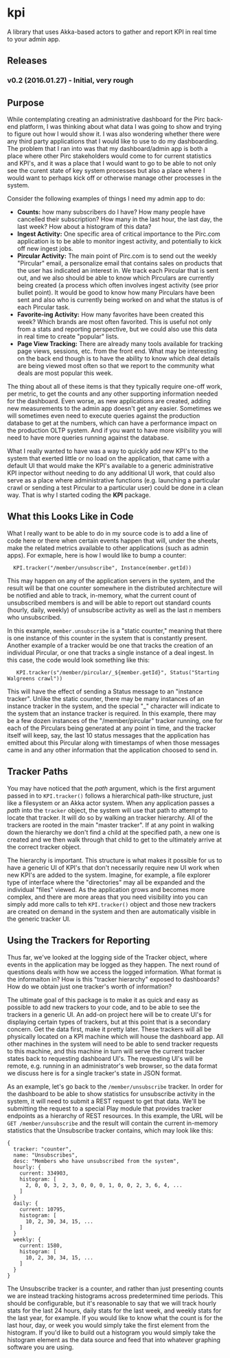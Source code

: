 # kpi
A library that uses Akka-based actors to gather and report KPI in real time to your admin app.

## Releases

### v0.2 (2016.01.27) - Initial, very rough

## Purpose

While contemplating creating an administrative dashboard for the Pirc back-end platform, I was thinking about what data I was going to show and trying to figure out how I would show it.  I was also wondering whether there were any third party applications that I would like to use to do my dashboarding.  The problem that I ran into was that my dashboard/admin app is both a place where other Pirc stakeholders would come to for current statistics and KPI's, and it was a place that I would want to go to be able to not only see the curent state of key system processes but also a place where I would want to perhaps kick off or otherwise manage other processes in the system.

Consider the following examples of things I need my admin app to do:

* **Counts:** how many subscribers do I have?  How many people have cancelled their subscription?  How many in the last hour, the last day, the last week?  How about a histogram of this data?
* **Ingest Activity:** One specific area of critical importance to the Pirc.com application is to be able to monitor ingest activity, and potentially to kick off new ingest jobs.
* **Pircular Activity:** The main point of Pirc.com is to send out the weekly "Pircular" email, a personalize email that contains sales on products that the user has indicated an interest in.  We track each Pircular that is sent out, and we also should be able to know which Pirculars are currently being created (a process which often involves ingest activity (see prior bullet point).  It would be good to know how many Pirculars have been sent and also who is currently being worked on and what the status is of each Pircular task.
* **Favorite-ing Activity:** How many favorites have been created this week?  Which brands are most often favorited.  This is useful not only from a stats and reporting perspective, but we could also use this data in real time to create "popular" lists.
* **Page View Tracking:** There are already many tools available for tracking page views, sessions, etc. from the front end.  What may be interesting on the back end though is to have the ability to know which deal details are being viewed most often so that we report to the community what deals are most popular this week.

The thing about all of these items is that they typically require one-off work, per metric, to get the counts and any other supporting information needed for the dashboard.  Even worse, as new applications are created, adding new measurements to the admin app doesn't get any easier.  Sometimes we will sometimes even need to execute queries against the production database to get at the numbers, which can have a performance impact on the production OLTP system.  And if you want to have more visibility you will need to have more queries running against the database.

What I really wanted to have was a way to quickly add new KPI's to the system that exerted little or no load on the application, that came with a default UI that would make the KPI's available to a generic administrative KPI inpector without needing to do any additional UI work, that could also serve as a place where administrative functions (e.g. launching a particular crawl or sending a test Pircular to a particular user) could be done in a clean way.  That is why I started coding the **KPI** package.

## What this Looks Like in Code

What I really want to be able to do in my source code is to add a line of code here or there when certain events happen that will, under the sheets, make the related metrics available to other applications (such as admin apps).  For exmaple, here is how I would like to bump a counter:

```
  KPI.tracker("/member/unsubscribe", Instance(member.getId))
```

This may happen on any of the application servers in the system, and the result will be that one counter somewhere in the distributed architecture will be notified and able to track, in-memory, what the current count of unsubscribed members is and will be able to report out standard counts (hourly, daily, weekly) of unsubscribe activity as well as the last _n_ members who unsubscribed.

In this example, `member.unsubscribe` is a "static counter," meaning that there is one instance of this counter in the system that is constantly present.  Another example of a tracker would be one that tracks the creation of an individual Pircular, or one that tracks a single instance of a deal ingest.  In this case, the code would look something like this:

```
   KPI.tracker(s"/member/pircular/_${member.getId}", Status("Starting Walgreens crawl"))
```

This will have the effect of sending a Status message to an "instance tracker".  Unlike the static counter, there may be many instances of an instance tracker in the system, and the special "_" character will indicate to the system that an instance tracker is required.  In this example, there may be a few dozen instances of the "/member/pircular" tracker running, one for each of the Pirculars being generated at any point in time, and the tracker itself will keep, say, the last 10 status messages that the application has emitted about this Pircular along with timestamps of when those messages came in and any other information that the application choosed to send in.

## Tracker Paths

You may have noticed that the _path_ argument, which is the first argument passed in to `KPI.tracker()` follows a hierarchical path-like structure, just like a filesystem or an Akka actor system.  When any application passes a _path_ into the `tracker` object, the system will use that path to attempt to locate that tracker.  It will do so by walking an tracker hierarchy.  All of the trackers are rooted in the main "master tracker".   If at any point in walking down the hierarchy we don't find a child at the specified path, a new one is created and we then walk through that child to get to the ultimately arrive at the correct tracker object.

The hierarchy is important.  This structure is what makes it possible for us to have a generic UI of KPI's that don't necessarily require new UI work when new KPI's are added to the system.  Imagine, for example, a file explorer type of interface where the "directories" may all be expanded and the individual "files" viewed.  As the application grows and becomes more complex, and there are more areas that you need visibility into you can simply add more calls to teh `KPI.tracker()` object and those new trackers are created on demand in the system and then are automatically visible in the generic tracker UI.

## Using the Trackers for Reporting

Thus far, we've looked at the logging side of the Tracker object, where events in the application may be logged as they happen.  The next round of questions deals with how we access the logged information.  What format is the informaiton in?  How is this "tracker hierarchy" exposed to dashboards?  How do we obtain just one tracker's worth of information?

The ultimate goal of this package is to make it as quick and easy as possible to add new trackers to your code, and to be able to see the trackers in a generic UI.  An add-on project here will be to create UI's for displaying certain types of trackers, but at this point that is a secondary concern.  Get the data first, make it pretty later.  These trackers will all be physically located on a KPI machine which will house the dashboard app.  All other machines in the system will need to be able to send tracker requests to this machine, and this machine in turn will serve the current tracker states back to requesting dashboard UI's.  The requesting UI's will be remote, e.g. running in an administrator's web browser, so the data format we discuss here is for a single tracker's state in JSON format.

As an example, let's go back to the `/member/unsubscribe` tracker.  In order for the dashboard to be able to show statistics for unsubscribe activity in the system, it will need to submit a REST request to get that data.  We'll be submitting the request to a special Play module that provides tracker endpoints as a hierarchy of REST resources.  In this example, the URL will be `GET /member/unsubscribe` and the result will contain the current in-memory statistics that the Unsubscribe tracker contains, which may look like this:

```
{
  tracker: "counter",
  name: "Unsubscribes",
  desc: "Members who have unsubscribed from the system",
  hourly: {
    current: 334903,
    histogram: [
      2, 0, 0, 3, 2, 3, 0, 0, 0, 1, 0, 0, 2, 3, 6, 4, ...
    ]
  }
  daily: {
    current: 10795,
    histogram: [
      10, 2, 30, 34, 15, ...
    ]
  }
  weekly: {
    current: 1580,
    histogram: [
      10, 2, 30, 34, 15, ...
    ]
  }
} 
```

The Unsubscribe tracker is a counter, and rather than just presenting counts we are instead tracking histograms across predetermined time periods.  This should be configurable, but it's reasonable to say that we will track hourly stats for the last 24 hours, daily stats for the last week, and weekly stats for the last year, for example.  If you would like to know what the count is for the last hour, day, or week you would simply take the first element from the histogram.  If you'd like to build out a histogram you would simply take the histogram element as the data source and feed that into whatever graphing software you are using.
